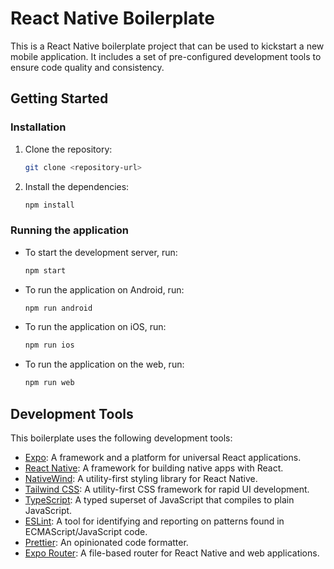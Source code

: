 # React Native Boilerplate

This is a React Native boilerplate project that can be used to kickstart a new mobile application. It includes a set of pre-configured development tools to ensure code quality and consistency.

## Getting Started

### Installation

1.  Clone the repository:
    ```bash
    git clone <repository-url>
    ```
2.  Install the dependencies:
    ```bash
    npm install
    ```

### Running the application

- To start the development server, run:
  ```bash
  npm start
  ```
- To run the application on Android, run:
  ```bash
  npm run android
  ```
- To run the application on iOS, run:
  ```bash
  npm run ios
  ```
- To run the application on the web, run:
  ```bash
  npm run web
  ```

## Development Tools

This boilerplate uses the following development tools:

- [Expo](https://expo.dev/): A framework and a platform for universal React applications.
- [React Native](https://reactnative.dev/): A framework for building native apps with React.
- [NativeWind](https://www.nativewind.dev/): A utility-first styling library for React Native.
- [Tailwind CSS](https://tailwindcss.com/): A utility-first CSS framework for rapid UI development.
- [TypeScript](https://www.typescriptlang.org/): A typed superset of JavaScript that compiles to plain JavaScript.
- [ESLint](https://eslint.org/): A tool for identifying and reporting on patterns found in ECMAScript/JavaScript code.
- [Prettier](https://prettier.io/): An opinionated code formatter.
- [Expo Router](https://docs.expo.dev/router/introduction/): A file-based router for React Native and web applications.
